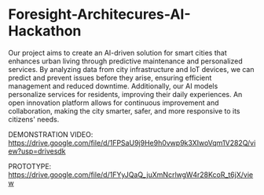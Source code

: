 # Foresight-Architecures-AI-Hackathon
Our project aims to create an AI-driven solution for smart cities that enhances urban living through predictive maintenance and personalized services. By analyzing data from city infrastructure and IoT devices, we can predict and prevent issues before they arise, ensuring efficient management and reduced downtime. Additionally, our AI models personalize services for residents, improving their daily experiences. An open innovation platform allows for continuous improvement and collaboration, making the city smarter, safer, and more responsive to its citizens' needs.


DEMONSTRATION VIDEO: https://drive.google.com/file/d/1FPSaU9j9He9h0vwp9k3XIwoVqm1V282Q/view?usp=drivesdk 


PROTOTYPE: https://drive.google.com/file/d/1FYyJQaQ_juXmNcrlwgW4r28KcoR_t6jX/view
